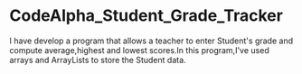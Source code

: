 # CodeAlpha_Student_Grade_Tracker
I have develop a program that allows a teacher to enter Student's grade and compute average,highest and lowest scores.In this program,I've used arrays and ArrayLists to store the Student data.
